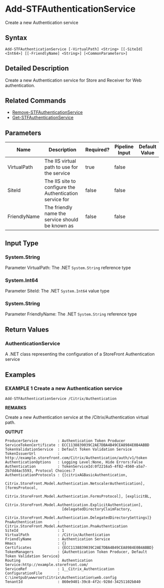 ﻿# Add-STFAuthenticationService

Create a new Authentication service

## Syntax

```
Add-STFAuthenticationService [-VirtualPath] <String> [[-SiteId] <Int64>] [[-FriendlyName] <String>] [<CommonParameters>]
```

## Detailed Description

Create a new Authentication service for Store and Receiver for Web authentication.

## Related Commands

* [Remove-STFAuthenticationService](./Remove-STFAuthenticationService)
* [Get-STFAuthenticationService](./Get-STFAuthenticationService)

## Parameters

| Name   | Description | Required? | Pipeline Input | Default Value |
| --- | --- | --- | --- | --- |
|VirtualPath|The IIS virtual path to use for the service|true|false| |
|SiteId|The IIS site to configure the Authentication service for|false|false| |
|FriendlyName|The friendly name the service should be known as|false|false| |

## Input Type

### System.String

Parameter VirtualPath: The .NET `System.String` reference type

### System.Int64

Parameter SiteId: The .NET `System.Int64` value type

### System.String

Parameter FriendlyName: The .NET `System.String` reference type

## Return Values

### AuthenticationService

A .NET class representing the configuration of a StoreFront Authentication service

## Examples

### EXAMPLE 1 Create a new Authentication service

```
Add-STFAuthenticationService /Citrix/Authentication
```

**REMARKS**

Create a new Authentication service at the /Citrix/Authentication virtual path.

**OUTPUT**

```
ProducerService         : Authentication Token Producer
ServiceTokenCertificate : ECC1138839039C2AE7DBA4B49CEA8984E0B4ABBD
TokenValidationService  : Default Token Validation Service
TokenIssuerUrl          : http://example.storefront.com/Citrix/Authentication/auth/v1/token
AuthenticationOptions   : Logging Level:None, Hide Errors:False
Authentication          : TokenServiceId:0f2216a5-4f82-4560-a5a7-2b7dd4ac5593, Protocol Choices:7
AuthenticationProtocols : {[citrixAGBasicAuthentication,
                          Citrix.StoreFront.Model.Authentication.NetscalerAuthentication], [formsProtocol,
                          Citrix.StoreFront.Model.Authentication.FormsProtocol], [explicitBL,
                          Citrix.StoreFront.Model.Authentication.ExplicitAuthentication],
                          [delegatedDirectoryClaimFactory,
                          Citrix.StoreFront.Model.Authentication.DelegatedDirectorySettings]}
PnaAuthentication       : Citrix.StoreFront.Model.Authentication.PnaAuthentication
SiteId                  : 1
VirtualPath             : /Citrix/Authentication
FriendlyName            : Authentication Service
Hmacs                   : {}
Certificates            : {ECC1138839039C2AE7DBA4B49CEA8984E0B4ABBD}
TokenManagers           : {Authentication Token Producer, Default Token Validation Service}
Routing                 : Authentication Service:http://example.storefront.com/
ServiceRef              : 1__Citrix_Authentication
ConfigurationFile       : C:\inetpub\wwwroot\Citrix\Authentication\web.config
TenantId                : 860e9401-39c8-4f2c-928d-34251102b840
```
